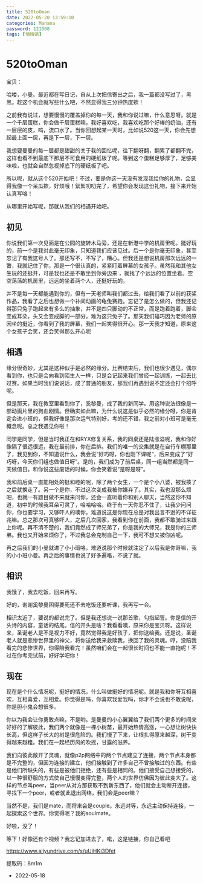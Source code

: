 ```yaml
---
title: 520toOman
date: 2022-05-20 13:59:10
categories: Manana
password: 121008 
tags: [悄悄话]
---
```


# 520toOman

宝贝：

哈喽，小曼。最近都在写日记，自从上次把信寄出之后，我一篇都没写过了，黑黑。趁这个机会就写些什么吧，不然显得我三分钟热度欸！

之前我有说过，想要慢慢的覆盖掉你的每一天，我和你说过嘛，什么意思呀。就是一个千层蛋糕，你会做千层蛋糕嘛，我好喜欢吃，我喜欢吃那个好棒的奶油，还有一层层的皮，呜，流口水了。当你回想起某一天时，比如说520这一天，你会先想起最上面一层，再是下一层，下一层。

我想要曼曼的每一层都是甜甜的关于我的回忆呢，往下翻呀翻，翻累了都翻不完，这样也看不到最底下那层不可食用的硬纸板了呢。等到这个蛋糕足够厚了，足够美味啦，也就会自然忽视掉底下的硬纸板了吧。

所以呢，就从这个520开始吧！不过，要是你这一天没有发现我给你的礼物，会显得我像一个呆瓜欸，好烦哦！絮絮叨叨完了，希望你会发现这份礼物，接下来开始认真写咯！

从哪里开始写呢，那就从我们的相遇开始吧。

## 初见

你说我们第一次见面是在公园的旋转木马旁，还是在新港中学的机房里呢。挺好玩的，前一个是我对此毫无印象，只知道我们应该见过。后一个是你毫无印象，甚至忘记了有我这号人了。那还写不，不写了，糟心。但我还是想说机房那次远远的一瞥，我就记住了你，那是一个很认真的，紧紧盯着屏幕的女孩子。虽然我和其他女生玩的还挺开，可是我也还是不敢坐到你旁边来 ，就找了个远远的位置坐着。空空荡荡的机房里，远远的坐着两个人，还挺好玩的。

并不是每一天都能遇到你的，但有一天老师叫我们都过去，给我们看了以前的获奖作品，我看了之后也想做一个补间动画的龟兔赛跑。忘记了是怎么做的，但我还记得那只兔子跑起来有多么的抽象，并不是四只脚动的不正常，而是跑着跑着，脚会变成耳朵，头又会变成脚的一部分，难为这只兔子了。那天我们碰巧因为老师的原因坐的挺近，你看到了我的屏幕，我们一起笑得很开心。那一天我才知道，原来这个女孩子会笑，还会笑得那么开心呢

## 相遇

缘分很奇妙，尤其是这种似乎是必然的缘分。比赛结束后，我们也很少遇见，偶尔看到你，也只是会向看到陌生人一样，只是会记起来我们曾经一起训练，一起去比过赛。如果当时我们说说话，成了普通的朋友，那我们再遇到说不定还会打个招呼呢。

但是那天，我在教室里看到你了，奚黎曼，成了我的新同学。用这种说法很像是一部动画片里的狗血剧情。但确实如此嘛，为什么说这是似乎必然的缘分呀，你是肯定会进小班的，但我好像是那次运气特别好，考的还不错，我之前对小班可是毫无概念呢。总之我遇见你啦！

同学是同学，但是当时我正在和RYX修复关系，我的同桌还是陆涨溢呢，我和你好像隔了很远很远，我在最前排，你在后排。我们的唯一的交集就是在自行车棚那里了，我见到你，不知道说什么，我会说“好巧呀，你也刚下课呢”，后来变成了“好巧呀，今天你们组也做值日呀”。是的，我们成为了前后桌，同一组当然都是同一天做值日。和你说这些废话的时候，你会笑着说“是呀是呀”。

我和前后桌一直能相处的挺和睦的呢，除了两个女生，一个是个小八婆，被我揍了之后就换走了。另一个是你，不过这次变成我被你嫌弃了。其实，我也没那么烦吧，也就一有题目做不来就来问你，还会一直听着你和别人聊天，当然这你不知道，初中的时候我耳朵可灵了，哈哈哈哈。终于有一天你忍不住了，让我少问问你，你也要学习，又够吓人的噢你，难道说这是你现在总是对我出言不逊的不详征兆嘛。总之那次可真够吓人，之后几次回家，我看到你在前面，我都不敢骑过来跟上你呢。再不清不楚的，我们竟然成了师兄弟了，你是我的大师兄，我是你的三师弟。我也又开始来烦你了，不过我总会克制自己一下，我可不想又被你凶呢。

再之后我们的小曼就进了小小班咯，难道说那个时候就注定了以后我是你哥嘛，我的小小班小曼。再之后的事情也说了好多遍咯，不说了就。

## 相识

我饿了，我去吃饭，回来再写。

好的，谢谢奚黎曼困得要死还不去吃饭还要听课，我再写一会。

相识太近了，要说的都说完了。但是我还想说一说那首歌，勾指起誓。你是信的开头诗的内容，童话的结尾。信的开头是啥？我看看噢，原来你是宝贝呀。这样说来，圣诞老人是不是视力不好，竟然觉得我是好孩子，把你送给我。还是说，圣诞老人就是悲惨世界里的神父，将你送给我来救赎我，换回了我的灵魂。哼，没陪我看完的悲惨世界，你得陪我看完！虽然咱们会在一起很长时间也不能一直拖呢！不过在你考完试前，好好学吧你！

## 现在

现在是个什么情况呢，挺好的情况，什么叫做挺好的情况呢。就是我和你呀互相喜欢，互相喜爱，互相爱。你觉得是吗，你喜欢我爱我吗，你才不会说也不敢说呢，你是胆小鬼会想很多。

你以为我会让你勇敢点嘛，不是哟。是曼曼的小心翼翼给了我们两个更多的时间来好好的了解彼此，我们两个就像是一棵小树苗，最开始热情高涨，一心想让树快快长高，但这样子长大的树是很危险的。我们慢了下来，让根扎得原来越深，树干变得越来越粗。我们在一起经历风的吹摇，甘露的滋养。

我们向彼此敞开了灵魂，就像p2p网络中的两个节点建立了连接，两个节点本身都是不完整的，但因为连接的建立，他们接触到了许多自己不曾接触过的东西。有些是他们所缺失的，有些是被他们拒绝，还有些是相同的。他们接受自己想接受的，以一种很舒服的方式使自己慢慢变得完整，两个人的世界仿佛因为彼此变大了。这样的节点叫peer，当peer从对方那获取不到新东西了，他们就会主动断开连接，寻找下一个peer，或者就此退出网络，我们会是peer嘛？

当然不是，我们是mate，而将来会是couple。永远对等，永远主动保持连接，一起探索这个世界。你觉得呢？我的soulmate。

好啦，没了！

等下！好像还有个视频？我忘记加进去了，喏，这是链接，你自己看吧

https://www.aliyundrive.com/s/uUiHKi3Dfet

提取码：8m1m

- 2022-05-18





